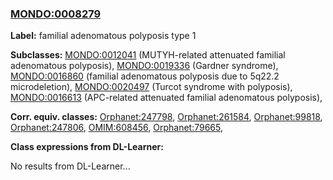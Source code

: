 
### [MONDO:0008279](http://purl.obolibrary.org/obo/MONDO_0008279)
**Label:** familial adenomatous polyposis type 1

**Subclasses:** [MONDO:0012041](http://purl.obolibrary.org/obo/MONDO_0012041) (MUTYH-related attenuated familial adenomatous polyposis), [MONDO:0019336](http://purl.obolibrary.org/obo/MONDO_0019336) (Gardner syndrome), [MONDO:0016860](http://purl.obolibrary.org/obo/MONDO_0016860) (familial adenomatous polyposis due to 5q22.2 microdeletion), [MONDO:0020497](http://purl.obolibrary.org/obo/MONDO_0020497) (Turcot syndrome with polyposis), [MONDO:0016613](http://purl.obolibrary.org/obo/MONDO_0016613) (APC-related attenuated familial adenomatous polyposis), 

**Corr. equiv. classes:** [Orphanet:247798](http://www.orpha.net/ORDO/Orphanet_247798), [Orphanet:261584](http://www.orpha.net/ORDO/Orphanet_261584), [Orphanet:99818](http://www.orpha.net/ORDO/Orphanet_99818), [Orphanet:247806](http://www.orpha.net/ORDO/Orphanet_247806), [OMIM:608456](http://purl.obolibrary.org/obo/OMIM_608456), [Orphanet:79665](http://www.orpha.net/ORDO/Orphanet_79665), 

**Class expressions from DL-Learner:**

No results from DL-Learner...




